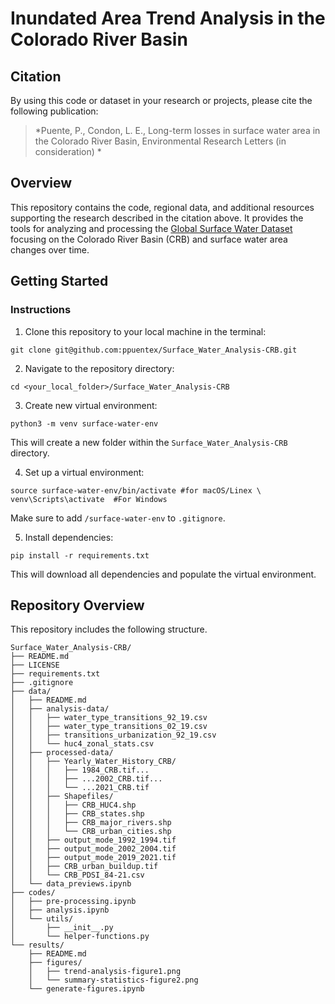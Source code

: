 # Inundated Area Trend Analysis in the Colorado River Basin

## Citation 
By using this code or dataset in your research or projects, please cite the following publication: 

> *Puente, P., Condon, L. E., Long-term losses in surface water area in the Colorado River Basin, Environmental Research Letters (in consideration) *

## Overview 
This repository contains the code, regional data, and additional resources supporting the research described in the citation above. It provides the tools for analyzing and processing the [Global Surface Water Dataset](https://global-surface-water.appspot.com/) focusing on the Colorado River Basin (CRB) and surface water area changes over time. 

## Getting Started

### Instructions

1. Clone this repository to your local machine in the terminal: 
```
git clone git@github.com:ppuentex/Surface_Water_Analysis-CRB.git 
```

2. Navigate to the repository directory: 
```
cd <your_local_folder>/Surface_Water_Analysis-CRB
```

3. Create new virtual environment: 
```
python3 -m venv surface-water-env
```
This will create a new folder within the `Surface_Water_Analysis-CRB` directory.

4. Set up a virtual environment: 
```
source surface-water-env/bin/activate #for macOS/Linex \
venv\Scripts\activate  #For Windows
```
Make sure to add `/surface-water-env` to `.gitignore`. 

5. Install dependencies:
```
pip install -r requirements.txt
``` 
This will download all dependencies and populate the virtual environment. 


## Repository Overview
This repository includes the following structure. 
``` 
Surface_Water_Analysis-CRB/
├── README.md                   
├── LICENSE 
├── requirements.txt
├── .gitignore
├── data/
│   ├── README.md
│   ├── analysis-data/
│   │   ├── water_type_transitions_92_19.csv  
│   │   ├── water_type_transitions_02_19.csv  
│   │   ├── transitions_urbanization_92_19.csv  
│   │   └── huc4_zonal_stats.csv
│   ├── processed-data/
│   │	├── Yearly_Water_History_CRB/
│   │   │   ├── 1984_CRB.tif...
│   │   │   ├── ...2002_CRB.tif...
│   │   │   └── ...2021_CRB.tif
│   │   ├── Shapefiles/
│   │   │   ├── CRB_HUC4.shp
│   │   │   ├── CRB_states.shp
│   │   │   ├── CRB_major_rivers.shp
│   │   │   └── CRB_urban_cities.shp
│   │   ├── output_mode_1992_1994.tif
│   │   ├── output_mode_2002_2004.tif
│   │   ├── output_mode_2019_2021.tif
│   │   ├── CRB_urban_buildup.tif
│   │   └── CRB_PDSI_84-21.csv
│   └── data_previews.ipynb
├── codes/
│   ├── pre-processing.ipynb
│   ├── analysis.ipynb
│   └── utils/
│       ├── __init__.py
│       └── helper-functions.py
└── results/
    ├── README.md
    ├── figures/
    │   ├── trend-analysis-figure1.png
    │   └── summary-statistics-figure2.png
    └── generate-figures.ipynb 